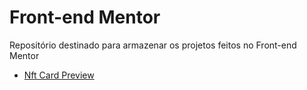 # Front-end Mentor

Repositório destinado para armazenar os projetos feitos no Front-end Mentor

- [Nft Card Preview](https://github.com/EduardoHoths/front-end-mentor/tree/master/nft-preview-card)